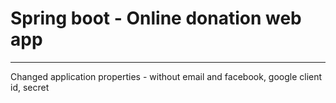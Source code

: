 # Spring boot - Online donation web app
---
Changed application properties - without email and facebook, google client id, secret     
